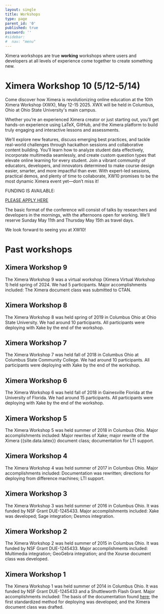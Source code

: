 ```yaml
---
layout: single
title: Workshops
type: page
parent_id: '0'
published: true
password: ''
#sidebar:
#  nav: "menu"
---
```


Ximera workshops are true **working** workshops where users and
developers at all levels of experience come together to create
something new.


# Ximera Workshop 10 (5/12-5/14)


Come discover how Ximera is revolutionizing online education at the 10th Ximera Workshop (XWX), May 12-15 2025. XWX will be held in Columbus, Ohio at Ohio State University's main campus. 


Whether you’re an experienced Ximera creator or just starting out, you’ll get hands-on experience using LaTeX, GitHub, and the Ximera platform to build truly engaging and interactive lessons and assessments.
 
 
We’ll explore new features, discuss emerging best practices, and tackle real-world challenges through hackathon sessions and collaborative content building. You’ll learn how to analyze student data effectively, incorporate multimedia seamlessly, and create custom question types that elevate online learning for every student. Join a vibrant community of educators, developers, and innovators determined to make course design easier, smarter, and more impactful than ever. With expert-led sessions, practical demos, and plenty of time to collaborate, XW10 promises to be the most dynamic Ximera event yet—don’t miss it!

FUNDING IS AVAILABLE: 

[PLEASE APPLY HERE](https://go.osu.edu/xwx)

The basic format of the conference will consist of talks by researchers and developers in the mornings, with the afternoons open for working. We'll reserve Sunday May 11th and Thursday May 15th as travel days. 


 We look forward to seeing you at XW10!

# Past workshops


## Ximera Workshop 9



The Ximera Workshop 9 was a virtual workshop (Ximera Virtual Workshop 1) held spring of 2024. We had 5 participants.  Major
accomplishments included: The Ximera document class was submitted to CTAN.








## Ximera Workshop 8



The Ximera Workshop 8 was held spring of 2019 in Columbus Ohio at Ohio State University. We had around 10 participants. All participants were deploying with Xake
by the end of the workshop.



## Ximera Workshop 7



The Ximera Workshop 7 was held fall of 2018 in Columbus Ohio at Columbus State Community College. We had around 10 participants. All participants were deploying with Xake
by the end of the workshop.


## Ximera Workshop 6


The Ximera Workshop 6 was held fall of 2018 in Gainesville Florida at the University of Florida. We had around 15 participants. All participants were deploying with Xake
by the end of the workshop.


## Ximera Workshop 5

The Ximera Workshop 5 was held summer of 2018 in Columbus Ohio.  Major
accomplishments included: Major rewrites of Xake; major rewrite of the Ximera {{site.data.latex}} document class; documentation for LTI support.





## Ximera Workshop 4


The Ximera Workshop 4 was held summer of 2017 in Columbus Ohio.  Major
accomplishments included: Documentation was rewritten; directions for
deploying from difference machines; LTI support. 




## Ximera Workshop 3

The Ximera Workshop 3 was held summer of 2016 in Columbus Ohio.  It
was funded by NSF Grant DUE-1245433. Major accomplishments included:
Xake was developed; Sage integration; Desmos integration.

## Ximera Workshop 2

The Ximera Workshop 2 was held summer of 2015 in Columbus Ohio.  It
was funded by NSF Grant DUE-1245433. Major accomplishments included:
Multimedia integration; GeoGebra integration; and the Xourse document
class was developed.

## Ximera Workshop 1

The Ximera Workshop 1 was held summer of 2014 in Columbus Ohio.  It
was funded by NSF Grant DUE-1245433 and a Shuttleworth Flash Grant.
Major accomplishments included: The basis of the documentation found
[here](https://ximera.osu.edu/introduction/gettingStarted); the first
standardized method for deploying was developed; and the Ximera
document class was drafted.
